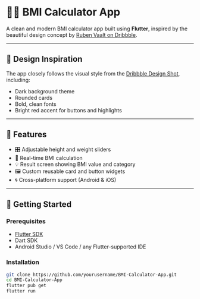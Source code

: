 # 🧘‍♀️ BMI Calculator App

A clean and modern BMI calculator app built using **Flutter**, inspired by the beautiful design concept by [Ruben Vaalt on Dribbble](https://dribbble.com/shots/4585382-Simple-BMI-Calculator).


---

## 🎨 Design Inspiration

The app closely follows the visual style from the [Dribbble Design Shot](https://dribbble.com/shots/4585382-Simple-BMI-Calculator), including:

- Dark background theme
- Rounded cards
- Bold, clean fonts
- Bright red accent for buttons and highlights

---

## 🧱 Features

- 🎛️ Adjustable height and weight sliders
- 📐 Real-time BMI calculation
- 💡 Result screen showing BMI value and category
- 🖼️ Custom reusable card and button widgets
- 🌀 Cross-platform support (Android & iOS)

---

## 🚀 Getting Started

### Prerequisites

- [Flutter SDK](https://flutter.dev/docs/get-started/install)
- Dart SDK
- Android Studio / VS Code / any Flutter-supported IDE

### Installation

```bash
git clone https://github.com/yourusername/BMI-Calculator-App.git
cd BMI-Calculator-App
flutter pub get
flutter run
